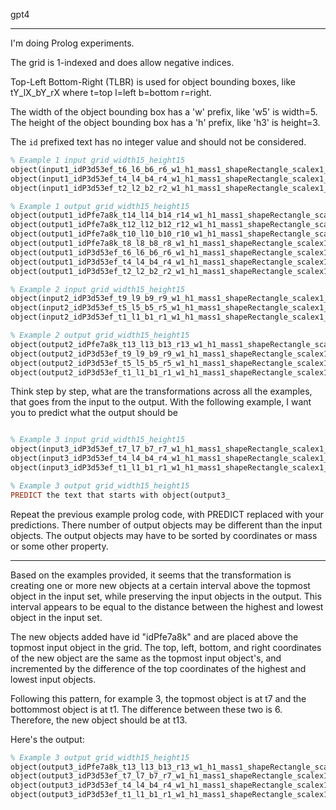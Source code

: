 gpt4

---

I'm doing Prolog experiments.


The grid is 1-indexed and does allow negative indices.


Top-Left Bottom-Right (TLBR) is used for object bounding boxes, like tY_lX_bY_rX where t=top l=left b=bottom r=right.


The width of the object bounding box has a 'w' prefix, like 'w5' is width=5.
The height of the object bounding box has a 'h' prefix, like 'h3' is height=3.


The `id` prefixed text has no integer value and should not be considered.


```prolog
% Example 1 input grid_width15_height15
object(input1_idP3d53ef_t6_l6_b6_r6_w1_h1_mass1_shapeRectangle_scalex1_scaley1, transform(all)).
object(input1_idP3d53ef_t4_l4_b4_r4_w1_h1_mass1_shapeRectangle_scalex1_scaley1, transform(all)).
object(input1_idP3d53ef_t2_l2_b2_r2_w1_h1_mass1_shapeRectangle_scalex1_scaley1, transform(all)).

% Example 1 output grid_width15_height15
object(output1_idPfe7a8k_t14_l14_b14_r14_w1_h1_mass1_shapeRectangle_scalex1_scaley1, transform(all)).
object(output1_idPfe7a8k_t12_l12_b12_r12_w1_h1_mass1_shapeRectangle_scalex1_scaley1, transform(all)).
object(output1_idPfe7a8k_t10_l10_b10_r10_w1_h1_mass1_shapeRectangle_scalex1_scaley1, transform(all)).
object(output1_idPfe7a8k_t8_l8_b8_r8_w1_h1_mass1_shapeRectangle_scalex1_scaley1, transform(all)).
object(output1_idP3d53ef_t6_l6_b6_r6_w1_h1_mass1_shapeRectangle_scalex1_scaley1, transform(all)).
object(output1_idP3d53ef_t4_l4_b4_r4_w1_h1_mass1_shapeRectangle_scalex1_scaley1, transform(all)).
object(output1_idP3d53ef_t2_l2_b2_r2_w1_h1_mass1_shapeRectangle_scalex1_scaley1, transform(all)).

% Example 2 input grid_width15_height15
object(input2_idP3d53ef_t9_l9_b9_r9_w1_h1_mass1_shapeRectangle_scalex1_scaley1, transform(all)).
object(input2_idP3d53ef_t5_l5_b5_r5_w1_h1_mass1_shapeRectangle_scalex1_scaley1, transform(all)).
object(input2_idP3d53ef_t1_l1_b1_r1_w1_h1_mass1_shapeRectangle_scalex1_scaley1, transform(all)).

% Example 2 output grid_width15_height15
object(output2_idPfe7a8k_t13_l13_b13_r13_w1_h1_mass1_shapeRectangle_scalex1_scaley1, transform(all)).
object(output2_idP3d53ef_t9_l9_b9_r9_w1_h1_mass1_shapeRectangle_scalex1_scaley1, transform(all)).
object(output2_idP3d53ef_t5_l5_b5_r5_w1_h1_mass1_shapeRectangle_scalex1_scaley1, transform(all)).
object(output2_idP3d53ef_t1_l1_b1_r1_w1_h1_mass1_shapeRectangle_scalex1_scaley1, transform(all)).
```


Think step by step, what are the transformations across all the examples, that goes from the input to the output.
With the following example, I want you to predict what the output should be


```prolog

% Example 3 input grid_width15_height15
object(input3_idP3d53ef_t7_l7_b7_r7_w1_h1_mass1_shapeRectangle_scalex1_scaley1, transform(all)).
object(input3_idP3d53ef_t4_l4_b4_r4_w1_h1_mass1_shapeRectangle_scalex1_scaley1, transform(all)).
object(input3_idP3d53ef_t1_l1_b1_r1_w1_h1_mass1_shapeRectangle_scalex1_scaley1, transform(all)).

% Example 3 output grid_width15_height15
PREDICT the text that starts with object(output3_
```
Repeat the previous example prolog code, with PREDICT replaced with your predictions.
There number of output objects may be different than the input objects.
The output objects may have to be sorted by coordinates or mass or some other property.

---

Based on the examples provided, it seems that the transformation is creating one or more new objects at a certain interval above the topmost object in the input set, while preserving the input objects in the output. This interval appears to be equal to the distance between the highest and lowest object in the input set.

The new objects added have id "idPfe7a8k" and are placed above the topmost input object in the grid. The top, left, bottom, and right coordinates of the new object are the same as the topmost input object's, and incremented by the difference of the top coordinates of the highest and lowest input objects.

Following this pattern, for example 3, the topmost object is at t7 and the bottommost object is at t1. The difference between these two is 6. Therefore, the new object should be at t13. 

Here's the output:

```prolog
% Example 3 output grid_width15_height15
object(output3_idPfe7a8k_t13_l13_b13_r13_w1_h1_mass1_shapeRectangle_scalex1_scaley1, transform(all)).
object(output3_idP3d53ef_t7_l7_b7_r7_w1_h1_mass1_shapeRectangle_scalex1_scaley1, transform(all)).
object(output3_idP3d53ef_t4_l4_b4_r4_w1_h1_mass1_shapeRectangle_scalex1_scaley1, transform(all)).
object(output3_idP3d53ef_t1_l1_b1_r1_w1_h1_mass1_shapeRectangle_scalex1_scaley1, transform(all)).
```

